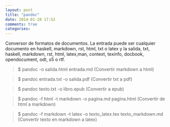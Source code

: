 ```yaml
---
layout: post
title: "pandoc"
date: 2014-01-28 17:52
comments: true
categories: 
---
```

Conversor de formatos de documentos. La entrada puede ser cualquier documento en haskell, markdown, rst, html, txt o latex y la salida, txt, haskell, markdown, rst, html, latex,man, context, texinfo, docbook, opendocument, odt, s5 o rtf.

>$ pandoc -o salida.html entrada.md (Convertir markdown a html)

>$ pandoc entrada.txt -o salida.pdf (Convertir txt a pdf)

>$ pandoc texto.txt -o libro.epub (Convertir a epub)

>$ pandoc -f html -t markdown -o pagina.md pagina.html (Convertir de html a markdown)

>$ pandoc -f markdown -t latex -o texto_latex.tex texto_markdown.md (Convertir texto en markdown a latex)


